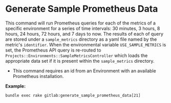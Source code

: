# Generate Sample Prometheus Data

This command will run Prometheus queries for each of the metrics of a specific environment
for a series of time intervals: 30 minutes, 3 hours, 8 hours, 24 hours, 72 hours, and 7 days
to now. The results of each of query are stored under a `sample_metrics` directory as a yaml
file named by the metric's `identifier`. When the environmental variable `USE_SAMPLE_METRICS`
is set, the Prometheus API query is re-routed to `Projects::Environments::SampleMetricsController`
which loads the appropriate data set if it is present within the `sample_metrics` directory.

- This command requires an id from an Environment with an available Prometheus installation.

**Example:**

```shell
bundle exec rake gitlab:generate_sample_prometheus_data[21]
```
